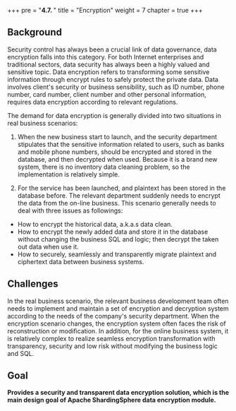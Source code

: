 +++
pre = "<b>4.7. </b>"
title = "Encryption"
weight = 7
chapter = true
+++

## Background

Security control has always been a crucial link of data governance, data encryption falls into this category. 
For both Internet enterprises and traditional sectors, data security has always been a highly valued and sensitive topic. 
Data encryption refers to transforming some sensitive information through encrypt rules to safely protect the private data. 
Data involves client's security or business sensibility, 
such as ID number, phone number, card number, client number and other personal information, requires data encryption according to relevant regulations.

The demand for data encryption is generally divided into two situations in real business scenarios:

1. When the new business start to launch, and the security department stipulates that the sensitive information related to users, such as banks and mobile phone numbers, should be encrypted and stored in the database, and then decrypted when used. Because it is a brand new system, there is no inventory data cleaning problem, so the implementation is relatively simple.

2. For the service has been launched, and plaintext has been stored in the database before. The relevant department suddenly needs to encrypt the data from the on-line business. This scenario generally needs to deal with three issues as followings:

* How to encrypt the historical data, a.k.a.s data clean.
* How to encrypt the newly added data and store it in the database without changing the business SQL and logic; then decrypt the taken out data when use it.
* How to securely, seamlessly and transparently migrate plaintext and ciphertext data between business systems.

## Challenges

In the real business scenario, the relevant business development team often needs to implement and maintain a set of encryption and decryption system according to the needs of the company's security department.
When the encryption scenario changes, the encryption system often faces the risk of reconstruction or modification.
In addition, for the online business system, it is relatively complex to realize seamless encryption transformation with transparency, security and low risk without modifying the business logic and SQL.

## Goal

**Provides a security and transparent data encryption solution, which is the main design goal of Apache ShardingSphere data encryption module.**

